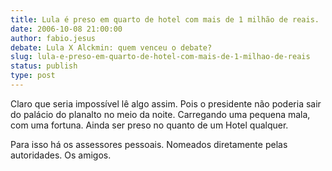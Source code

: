 ```yaml
---
title: Lula é preso em quarto de hotel com mais de 1 milhão de reais.
date: 2006-10-08 21:00:00
author: fabio.jesus
debate: Lula X Alckmin: quem venceu o debate?
slug: lula-e-preso-em-quarto-de-hotel-com-mais-de-1-milhao-de-reais
status: publish 
type: post
---
```


Claro que seria impossível lê algo assim. Pois o presidente não poderia sair do palácio do planalto no meio da noite. Carregando uma pequena mala, com uma fortuna. Ainda ser preso no quanto de um Hotel qualquer.


Para isso há os assessores pessoais. Nomeados diretamente pelas autoridades. Os amigos.



